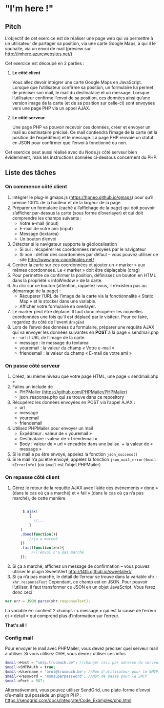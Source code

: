 # "I'm here !"

## Pitch
L’objectif de cet exercice est de réaliser une page web qui va permettre à un utilisateur de partager sa position, via une carte Google Maps, à qui il le souhaite, via un envoi de mail (preview sur http://imhere.azurewebsites.net/) 

Cet exercice est découpé en 2 parties : 
1.	**Le côté client**
    
    Vous allez devoir intégrer une carte Google Maps en JavaScript. Lorsque que l’utilisateur confirme sa position, un formulaire lui permet de préciser son mail, le mail du destinataire et un message.
Lorsque l’utilisateur confirme l’envoi de sa position, ces données ainsi qu’une version image de la carte (et de sa position sur celle-ci) sont envoyées vers une page PHP via un appel AJAX. 
2.	**Le côté serveur**

    Une page PHP va pouvoir recevoir ces données, créer et envoyer un mail au destinataire précisé. Ce mail contiendra l’image de la carte (et la position de l’expéditeur) et le message. 
La page PHP renvoie un statut en JSON pour confirmer que l’envoi à fonctionné ou non.

Cet exercice peut aussi réalisé avec du Node.js côté serveur bien évidemment, mais les instructions données ci-dessous concernent du PHP.

## Liste des tâches
### On commence **côté client**
1.	Intégrer le plug-in gmaps.js (https://hpneo.github.io/gmaps) pour qu’il prenne 100% de la hauteur et de la largeur de la page.
2.	Préparer un formulaire (caché à l’affichage de la page) qui doit pouvoir s’afficher par-dessus la carte (sous forme d’overlayer) et qui doit comprendre les champs suivants :
    - Votre e-mail (input)
    - E-mail de votre ami (input)
    - Message (textarea)
    - Un bouton d’envoi
3.	Détecter si le navigateur supporte la géolocalisation
    - Si oui : récupérer les coordonnées renvoyées par le navigateur
    - Si non : définir des coordonnées par défaut – vous pouvez utiliser ce site http://www.gps-coordinates.net/ 
4.	Centrer la carte sur ces coordonnées et ajouter un « marker » aux mêmes coordonnées. Le « marker » doit être déplaçable (drag)
5.	Pour permettre de confirmer la position, définissez un bouton en HTML dans la propriété « infoWindow » de la carte. 
6.	Au clic sur ce bouton (attention, rappelez-vous, il n’existera pas au démarrage de la page) :
    - Récupérer l’URL de l’image de la carte via la fonctionnalité « Static Map » et le stocker dans une variable.
    - Afficher votre formulaire en overlayer.
6.  Le marker peut être déplacé. Il faut donc récupérer les nouvelles coordonnées une fois qu'il est déplacé par le visiteur. Pour ce faire, regardez du côté de l'event `dragEnd`
7.	Lors de l’envoi des données du formulaire, préparer une requête AJAX qui va envoyer les données suivantes en **POST** à la page « sendmail.php » :
     -url : l’URL de l’image de la carte
    - message : le message du textarea
    - youremail : la valeur du champ « Votre e-mail »
    - friendemail : la valeur du champ « E-mail de votre ami »
 
### On passe **côté serveur**
1.	Créez, au même niveau que votre page HTML, une page « sendmail.php »
2.	Faites un include de 
    - PHPMailer (https://github.com/PHPMailer/PHPMailer)
    - json_response.php qui se trouve dans ce repository
3.	Récupérez les données envoyées en POST via l’appel AJAX :
    - url 
    - message 
    - youremail 
    - friendemail 
4.	Utilisez PHPMailer pour envoyer un mail
    - Expéditeur : valeur de « youremail »
    - Destinataire : valeur de « friendemail »
    - Body : valeur de « url » encadrée dans une balise <img> + la valeur de « message »
5.	Si le mail a pu être envoyé, appelez la fonction `json_success()`
6.	Si le mail n’a pu être envoyé, appelez la fonction `json_mail_error($mail->ErrorInfo)` (où `$mail` est l’objet PHPMailer)

### On repasse **côté client**
1.	Gérez le retour de la requête AJAX avec l’aide des événements « done » (dans le cas où ça a marché) et « fail » (dans le cas où ça n’a pas marché), de cette manière

```javascript

        $.ajax(
           {
             //...
           }
       )
       .done(function(){
           //ça a marché
       })
       .fail(function(xhr){
            //l'envoi n'a pas marché
       });   
```

2.	Si ça a marché, affichez un message de confirmation – vous pouvez utiliser le plugin SweetAlert http://t4t5.github.io/sweetalert/ 
3.	Si ça n’a pas marché, le détail de l’erreur se trouve dans la variable xhr : `xhr.responseText`
Cependant, ce champ est en JSON. Pour pouvoir l’utiliser, il faut transformer ce JSON en un objet JavaScript. Vous ferez donc ceci
```javascript
var err = JSON.parse(xhr.responseText);
```
La variable err contient 2 champs : « message » qui est la cause de l’erreur et « detail » qui comprend plus d’information sur l’erreur.

**That's all !** 

### Config mail

Pour envoyer le mail avec PHPMailer, vous devez préciser quel serveur mail à utiliser. 
Si vous utilisez OVH, vous devrez utiliser ces infos
```php
$mail->Host = "smtp.trucmuch.be"; //changer ceci par adresse du serveur SMTP de OVH
$mail->SMTPAuth = true; 
$mail->Username = 'brol@trucmuch.be'; //Nom d'utilisateur pour le SMTP
$mail->Password = 'monsuperpassword'; //Mot de passe pour le SMTP
$mail->Port = 587;     
```
Alternativement, vous pouvez utiliser SendGrid, une plate-forme d’envoi d’e-mails qui possède un plugin PHP : https://sendgrid.com/docs/Integrate/Code_Examples/php.html

